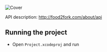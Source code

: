 ![Cover](https://gitlab.com/elvis/food2fork-ios/raw/bd7b475c3d7588a825fb2065557903bbee5bbf0e/GitHub/cover.png)

API description: http://food2fork.com/about/api

## Running the project

- Open `Project.xcodeproj` and run
